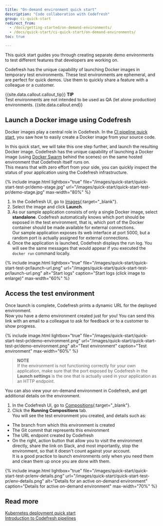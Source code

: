 ```yaml
---
title: "On-demand environment quick start"
description: "Code collaboration with Codefresh"
group: ci-quick-start
redirect_from:
  - /docs/getting-started/on-demand-environments/
  - /docs/quick-start/ci-quick-start/on-demand-environments/
toc: true

---
```


This quick start guides you through creating separate demo environments to test different features that developers are working on. 

Codefresh has the unique capability of launching Docker images in temporary test environments. These test environments
are ephemeral, and are perfect for quick demos. Use them to quickly share a feature with a colleague or a customer.  

{{site.data.callout.callout_tip}}
**TIP**  
Test environments are not intended to be used as QA (let alone production) environments. 
{{site.data.callout.end}} 

## Launch a Docker image using Codefresh

Docker images play a central role in Codefresh. 
In the [CI pipeline quick start]({{site.baseurl}}/docs/quick-start/ci-quick-start/create-ci-pipeline/), you saw how to easily create a Docker image from your source code.

In this quick start, we will take this one step further, and launch the resulting Docker image.
Codefresh has the unique capability of launching a Docker image (using [Docker Swarm](https://docs.docker.com/engine/swarm/) behind the scenes) on the same hosted environment that Codefresh itself runs on.  
This means that with zero effort from your side, you can quickly inspect the status of your application using the Codefresh infrastructure. 

{% include 
image.html 
lightbox="true" 
file="/images/quick-start/quick-start-test-pr/demo-stage.jpg" 
url="/images/quick-start/quick-start-test-pr/demo-stage.jpg" 
max-width="80%" 
%}



1. In the Codefresh UI, go to [Images](https://g.codefresh.io/2.0/images){:target="\_blank"}.
1. Select the image and click **Launch**.
1. As our sample application consists of only a single Docker image, select **standalone**. 
  Codefresh automatically knows which port should be exposed in the test environment, that is, which port of the Docker container should be made available for external connections.  
  Our sample application exposes its web interface at port 5000, but a random port is actually assigned for external connections.
1. Once the application is launched, Codefresh displays the run log. You will see the same messages that would appear if you executed the `docker run` command locally. 

{% include 
image.html 
lightbox="true" 
file="/images/quick-start/quick-start-test-pr/launch-url.png" 
url="/images/quick-start/quick-start-test-pr/launch-url.png" 
alt="Start logs" 
caption="Start logs (click image to enlarge)" 
max-width="60%" 
%}

## Access the test environment

Once launch is complete, Codefresh prints a dynamic URL for the deployed environment.  
Now you have a demo environment created just for you! You can send this link with an email to a colleague to ask for feedback or to a customer to show progress.  


{% include 
image.html 
lightbox="true" 
file="/images/quick-start/quick-start-test-pr/demo-environment.png" 
url="/images/quick-start/quick-start-test-pr/demo-environment.png" 
alt="Test environment" 
caption="Test environment" 
max-width="60%" 
%}

>**NOTE**  
  If the environment is not functioning correctly for your own application, make sure that the port exposed by Codefresh in the **Launch settings** is the one that is actually used in your application as an HTTP endpoint. 

You can also view your on-demand environment in Codefresh, and get additional details on the environment.

1. In the Codefresh UI, go to [Compositions](https://g.codefresh.io/compositions){:target="\_blank"}.
1. Click the **Running Compositions** tab.    
  You will see the test environment you created, and details such as:
  * The branch from which this environment is created
  * The Git commit that represents this environment
  * The URL endpoint created by Codefresh
  * On the right, action button that allow you to visit the environment directly, share the link on Slack, and most importantly, stop the environment, so that it doesn't count against your account.  
    It is a good practice to launch environments only when you need them and clean them up once you are done with them.

{% include 
image.html 
lightbox="true" 
file="/images/quick-start/quick-start-test-pr/env-details.png" 
url="/images/quick-start/quick-start-test-pr/env-details.png" 
alt="Details for an active on-demand environment" 
caption="Details for active on-demand environment" 
max-width="70%" 
%}



## Read more
[Kubernetes deployment quick start]({{site.baseurl}}/docs/quick-start/ci-quick-start/deploy-to-kubernetes/)  
[Introduction to Codefresh pipelines]({{site.baseurl}}/docs/pipelines/introduction-to-codefresh-pipelines/)



